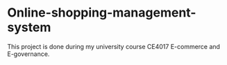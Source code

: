 # Online-shopping-management-system

This project is done during my university course CE4017 E-commerce and E-governance.
